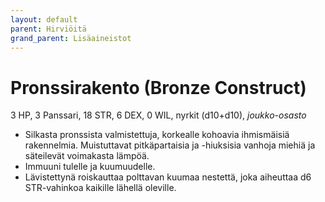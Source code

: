 ```yaml
---
layout: default
parent: Hirviöitä
grand_parent: Lisäaineistot
---
```


# Pronssirakento (Bronze Construct)

3 HP, 3 Panssari, 18 STR, 6 DEX, 0 WIL, nyrkit (d10+d10), _joukko-osasto_

- Silkasta pronssista valmistettuja, korkealle kohoavia ihmismäisiä rakennelmia. Muistuttavat pitkäpartaisia ja -hiuksisia vanhoja miehiä ja säteilevät voimakasta lämpöä.
- Immuuni tulelle ja kuumuudelle.
- Lävistettynä roiskauttaa polttavan kuumaa nestettä, joka aiheuttaa d6 STR-vahinkoa kaikille lähellä oleville.